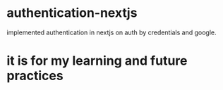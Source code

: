 # authentication-nextjs
implemented authentication in nextjs on auth by credentials and google.
# it is for my learning and future practices 
